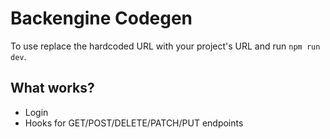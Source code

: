 # Backengine Codegen

To use replace the hardcoded URL with your project's URL and run `npm run dev`.

## What works?

- Login
- Hooks for GET/POST/DELETE/PATCH/PUT endpoints